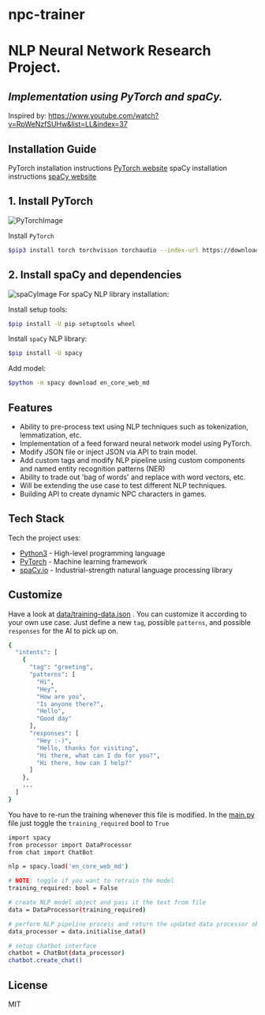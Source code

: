 # npc-trainer

# NLP Neural Network Research Project.

## _Implementation using PyTorch and spaCy._

Inspired by: https://www.youtube.com/watch?v=RpWeNzfSUHw&list=LL&index=37

## Installation Guide

PyTorch installation instructions [PyTorch website](https://pytorch.org/)
spaCy installation instructions [spaCy website](https://spacy.io/)

## 1. Install PyTorch

![PyTorchImage](https://imageio.forbes.com/specials-images/imageserve/60d815da0c030140b46c2abd/PyTorch-Facebook/960x0.jpg?format=jpg&width=960)

Install `PyTorch`

```sh
$pip3 install torch torchvision torchaudio --index-url https://download.pytorch.org/whl/cu117
```

## 2. Install spaCy and dependencies

![spaCyImage](https://spacy.io/_next/static/media/social_default.96b04585.jpg)
For spaCy NLP library installation:

Install setup tools:

```sh
$pip install -U pip setuptools wheel
```

Install `spaCy` NLP library:

```sh
$pip install -U spacy
```

Add model:

```sh
$python -m spacy download en_core_web_md
```

## Features

- Ability to pre-process text using NLP techniques such as tokenization, lemmatization, etc.
- Implementation of a feed forward neural network model using PyTorch.
- Modify JSON file or inject JSON via API to train model.
- Add custom tags and modify NLP pipeline using custom components and named entity recognition patterns (NER)
- Ability to trade out 'bag of words' and replace with word vectors, etc.
- Will be extending the use case to test different NLP techniques.
- Building API to create dynamic NPC characters in games.

## Tech Stack

Tech the project uses:

- [Python3] - High-level programming language
- [PyTorch] - Machine learning framework
- [spaCy.io] - Industrial-strength natural language processing library

## Customize

Have a look at [data/training-data.json](https://github.com/jamesvovos/nlp-neural-network-project/blob/master/data/training-data.json) . You can customize it according to your own use case. Just define a new `tag`, possible `patterns`, and possible `responses` for the AI to pick up on.

```sh
{
  "intents": [
    {
      "tag": "greeting",
      "patterns": [
        "Hi",
        "Hey",
        "How are you",
        "Is anyone there?",
        "Hello",
        "Good day"
      ],
      "responses": [
        "Hey :-)",
        "Hello, thanks for visiting",
        "Hi there, what can I do for you?",
        "Hi there, how can I help?"
      ]
    },
    ...
  ]
}
```

You have to re-run the training whenever this file is modified. In the [main.py](https://github.com/jamesvovos/nlp-neural-network-project/blob/master/main.py) file just toggle the `training_required` bool to `True`

```sh
import spacy
from processor import DataProcessor
from chat import ChatBot

nlp = spacy.load('en_core_web_md')

# NOTE: toggle if you want to retrain the model
training_required: bool = False

# create NLP model object and pass it the text from file
data = DataProcessor(training_required)

# perform NLP pipeline process and return the updated data processor object
data_processor = data.initialise_data()

# setup chatbot interface
chatbot = ChatBot(data_processor)
chatbot.create_chat()
```

## License

MIT

[//]: # "These are reference links used in the body of this note and get stripped out when the markdown processor does its job. There is no need to format nicely because it shouldn't be seen. Thanks SO - http://stackoverflow.com/questions/4823468/store-comments-in-markdown-syntax"
[spacy.io]: https://spacy.io/
[python3]: https://www.python.org/
[pytorch]: https://pytorch.org/
[pldb]: https://github.com/joemccann/dillinger/tree/master/plugins/dropbox/README.md
[plgh]: https://github.com/joemccann/dillinger/tree/master/plugins/github/README.md
[plgd]: https://github.com/joemccann/dillinger/tree/master/plugins/googledrive/README.md
[plod]: https://github.com/joemccann/dillinger/tree/master/plugins/onedrive/README.md
[plme]: https://github.com/joemccann/dillinger/tree/master/plugins/medium/README.md
[plga]: https://github.com/RahulHP/dillinger/blob/master/plugins/googleanalytics/README.md
